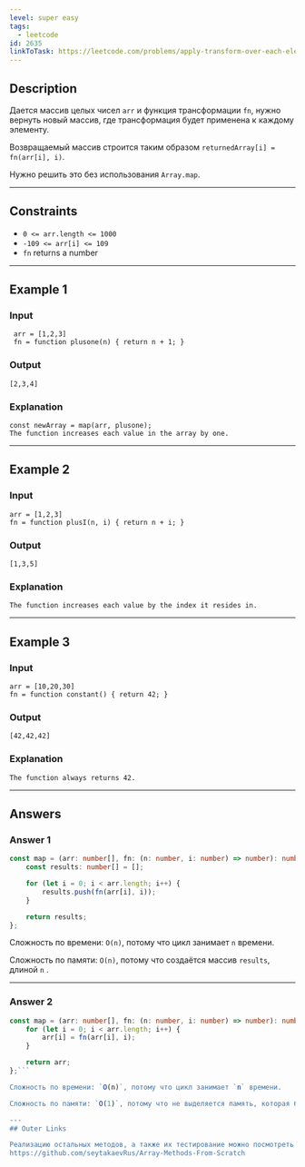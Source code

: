 ```yaml
---
level: super easy
tags:
  - leetcode
id: 2635
linkToTask: https://leetcode.com/problems/apply-transform-over-each-element-in-array/?envType=study-plan-v2&envId=30-days-of-javascript
---
```

## Description

Дается массив целых чисел `arr` и функция трансформации `fn`, нужно вернуть новый массив, где трансформация будет применена к каждому элементу.

Возвращаемый массив строится таким образом `returnedArray[i] = fn(arr[i], i)`.

Нужно решить это без использования `Array.map`.

---
## Constraints

- `0 <= arr.length <= 1000`
- `-109 <= arr[i] <= 109`
- `fn` returns a number

---
## Example 1

### Input

```
 arr = [1,2,3]
 fn = function plusone(n) { return n + 1; }
```
### Output

```
[2,3,4]
```
### Explanation

```
const newArray = map(arr, plusone);
The function increases each value in the array by one.
```

---
## Example 2

### Input

```
arr = [1,2,3]
fn = function plusI(n, i) { return n + i; }
```
### Output

```
[1,3,5]
```
### Explanation

```
The function increases each value by the index it resides in.
```

---
## Example 3

### Input

```
arr = [10,20,30]
fn = function constant() { return 42; }
```
### Output

```
[42,42,42]
```
### Explanation

```
The function always returns 42.
```

---
## Answers

### Answer 1

```typescript
const map = (arr: number[], fn: (n: number, i: number) => number): number[] => {
    const results: number[] = [];

	for (let i = 0; i < arr.length; i++) {
        results.push(fn(arr[i], i));
    }

    return results;
};
```

Сложность по времени: `O(n)`, потому что цикл занимает `n` времени.

Сложность по памяти: `O(n)`, потому что создаётся массив `results`, длиной `n` .

---
### Answer 2

```typescript
const map = (arr: number[], fn: (n: number, i: number) => number): number[] => {
    for (let i = 0; i < arr.length; i++) {
        arr[i] = fn(arr[i], i);
    }

    return arr;
};```

Сложность по времени: `O(n)`, потому что цикл занимает `n` времени.

Сложность по памяти: `O(1)`, потому что не выделяется память, которая бы возрастала в зависимости от входящих значений. Функция модифицирует входящий массив.

---
## Outer Links

Реализацию остальных методов, а также их тестирование можно посмотреть здесь:
https://github.com/seytakaevRus/Array-Methods-From-Scratch